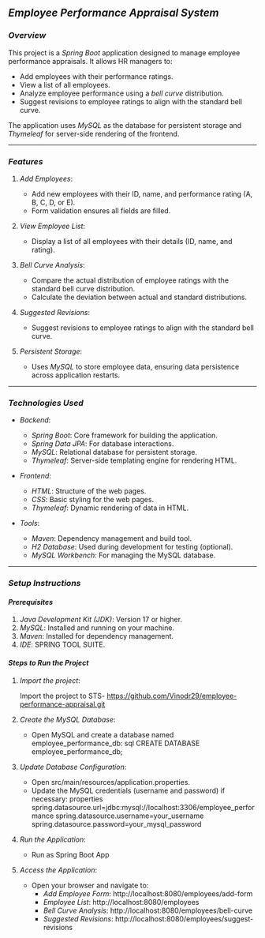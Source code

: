 ## *Employee Performance Appraisal System*

### *Overview*

This project is a *Spring Boot* application designed to manage employee performance appraisals. It allows HR managers to:
- Add employees with their performance ratings.
- View a list of all employees.
- Analyze employee performance using a *bell curve* distribution.
- Suggest revisions to employee ratings to align with the standard bell curve.

The application uses *MySQL* as the database for persistent storage and *Thymeleaf* for server-side rendering of the frontend.

---

### *Features*

1. *Add Employees*:
   - Add new employees with their ID, name, and performance rating (A, B, C, D, or E).
   - Form validation ensures all fields are filled.

2. *View Employee List*:
   - Display a list of all employees with their details (ID, name, and rating).

3. *Bell Curve Analysis*:
   - Compare the actual distribution of employee ratings with the standard bell curve distribution.
   - Calculate the deviation between actual and standard distributions.

4. *Suggested Revisions*:
   - Suggest revisions to employee ratings to align with the standard bell curve.

5. *Persistent Storage*:
   - Uses *MySQL* to store employee data, ensuring data persistence across application restarts.

---

### *Technologies Used*

- *Backend*:
  - *Spring Boot*: Core framework for building the application.
  - *Spring Data JPA*: For database interactions.
  - *MySQL*: Relational database for persistent storage.
  - *Thymeleaf*: Server-side templating engine for rendering HTML.

- *Frontend*:
  - *HTML*: Structure of the web pages.
  - *CSS*: Basic styling for the web pages.
  - *Thymeleaf*: Dynamic rendering of data in HTML.

- *Tools*:
  - *Maven*: Dependency management and build tool.
  - *H2 Database*: Used during development for testing (optional).
  - *MySQL Workbench*: For managing the MySQL database.

---

### *Setup Instructions*

#### *Prerequisites*

1. *Java Development Kit (JDK)*: Version 17 or higher.
2. *MySQL*: Installed and running on your machine.
3. *Maven*: Installed for dependency management.
4. *IDE*: SPRING TOOL SUITE.

#### *Steps to Run the Project*

1. *Import the project*:
   
   Import the project to STS- https://github.com/Vinodr29/employee-performance-appraisal.git
  
   

2. *Create the MySQL Database*:
   - Open MySQL and create a database named employee_performance_db:
     sql
     CREATE DATABASE employee_performance_db;
     

3. *Update Database Configuration*:
   - Open src/main/resources/application.properties.
   - Update the MySQL credentials (username and password) if necessary:
     properties
     spring.datasource.url=jdbc:mysql://localhost:3306/employee_performance
     spring.datasource.username=your_username
     spring.datasource.password=your_mysql_password
     

4. *Run the Application*:
   - Run as Spring Boot App
     

5. *Access the Application*:
   - Open your browser and navigate to:
     - *Add Employee Form*: http://localhost:8080/employees/add-form
     - *Employee List*: http://localhost:8080/employees
     - *Bell Curve Analysis*: http://localhost:8080/employees/bell-curve
     - *Suggested Revisions*: http://localhost:8080/employees/suggest-revisions
